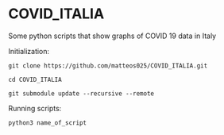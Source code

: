# COVID_ITALIA
Some python scripts that show graphs of COVID 19 data in Italy

Initialization:

	git clone https://github.com/matteos025/COVID_ITALIA.git

	cd COVID_ITALIA

	git submodule update --recursive --remote

Running scripts:
	
	python3 name_of_script